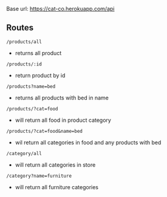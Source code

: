 Base url: https://cat-co.herokuapp.com/api
## Routes

`/products/all` 
- returns all product

`/products/:id`
- return product by id 

`/products?name=bed` 
- returns all products with bed in name

`/products/?cat=food`
- will return all food in product category

`/products/?cat=food&name=bed`
- wil return all categories in food and any products with bed

`/category/all`
- will return all categories in store

`/category?name=furniture`
- will return all furniture categories
